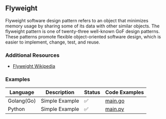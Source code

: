 ## Flyweight

Flyweight software design pattern refers to an object that minimizes memory usage by sharing some of its data with other similar objects. The flyweight pattern is one of twenty-three well-known GoF design patterns. These patterns promote flexible object-oriented software design, which is easier to implement, change, test, and reuse.

### Additional Resources

- [Flyweight Wikipedia](https://en.wikipedia.org/wiki/Flyweight_pattern)

### Examples

| Language   | Description    | Status | Code Examples                              |
| ---------- | -------------- | ------ | ------------------------------------------ |
| Golang(Go) | Simple Example | ✅     | [main.go](./simple-example/golang/main.go) |
| Python     | Simple Example | ✅     | [main.py](./simple-example/python/main.py) |
